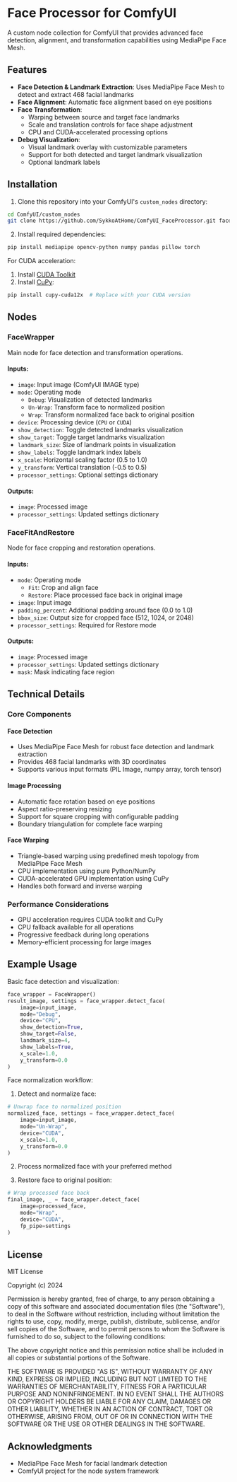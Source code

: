 # Face Processor for ComfyUI

A custom node collection for ComfyUI that provides advanced face detection, alignment, and transformation capabilities using MediaPipe Face Mesh.

## Features

- **Face Detection & Landmark Extraction**: Uses MediaPipe Face Mesh to detect and extract 468 facial landmarks
- **Face Alignment**: Automatic face alignment based on eye positions
- **Face Transformation**: 
  - Warping between source and target face landmarks
  - Scale and translation controls for face shape adjustment
  - CPU and CUDA-accelerated processing options
- **Debug Visualization**: 
  - Visual landmark overlay with customizable parameters
  - Support for both detected and target landmark visualization
  - Optional landmark labels

## Installation

1. Clone this repository into your ComfyUI's `custom_nodes` directory:
```bash
cd ComfyUI/custom_nodes
git clone https://github.com/SykkoAtHome/ComfyUI_FaceProcessor.git face_processor
```

2. Install required dependencies:
```bash
pip install mediapipe opencv-python numpy pandas pillow torch
```

For CUDA acceleration:
1. Install [CUDA Toolkit](https://developer.nvidia.com/cuda-toolkit)
2. Install [CuPy](https://docs.cupy.dev/en/stable/install.html):
```bash
pip install cupy-cuda12x  # Replace with your CUDA version
```

## Nodes

### FaceWrapper
Main node for face detection and transformation operations.

#### Inputs:
- `image`: Input image (ComfyUI IMAGE type)
- `mode`: Operating mode
  - `Debug`: Visualization of detected landmarks
  - `Un-Wrap`: Transform face to normalized position
  - `Wrap`: Transform normalized face back to original position
- `device`: Processing device (`CPU` or `CUDA`)
- `show_detection`: Toggle detected landmarks visualization
- `show_target`: Toggle target landmarks visualization
- `landmark_size`: Size of landmark points in visualization
- `show_labels`: Toggle landmark index labels
- `x_scale`: Horizontal scaling factor (0.5 to 1.0)
- `y_transform`: Vertical translation (-0.5 to 0.5)
- `processor_settings`: Optional settings dictionary

#### Outputs:
- `image`: Processed image
- `processor_settings`: Updated settings dictionary

### FaceFitAndRestore
Node for face cropping and restoration operations.

#### Inputs:
- `mode`: Operating mode
  - `Fit`: Crop and align face
  - `Restore`: Place processed face back in original image
- `image`: Input image
- `padding_percent`: Additional padding around face (0.0 to 1.0)
- `bbox_size`: Output size for cropped face (512, 1024, or 2048)
- `processor_settings`: Required for Restore mode

#### Outputs:
- `image`: Processed image
- `processor_settings`: Updated settings dictionary
- `mask`: Mask indicating face region

## Technical Details

### Core Components

#### Face Detection
- Uses MediaPipe Face Mesh for robust face detection and landmark extraction
- Provides 468 facial landmarks with 3D coordinates
- Supports various input formats (PIL Image, numpy array, torch tensor)

#### Image Processing
- Automatic face rotation based on eye positions
- Aspect ratio-preserving resizing
- Support for square cropping with configurable padding
- Boundary triangulation for complete face warping

#### Face Warping
- Triangle-based warping using predefined mesh topology from MediaPipe Face Mesh
- CPU implementation using pure Python/NumPy
- CUDA-accelerated GPU implementation using CuPy
- Handles both forward and inverse warping

### Performance Considerations

- GPU acceleration requires CUDA toolkit and CuPy
- CPU fallback available for all operations
- Progressive feedback during long operations
- Memory-efficient processing for large images

## Example Usage

Basic face detection and visualization:
```python
face_wrapper = FaceWrapper()
result_image, settings = face_wrapper.detect_face(
    image=input_image,
    mode="Debug",
    device="CPU",
    show_detection=True,
    show_target=False,
    landmark_size=4,
    show_labels=True,
    x_scale=1.0,
    y_transform=0.0
)
```

Face normalization workflow:
1. Detect and normalize face:
```python
# Unwrap face to normalized position
normalized_face, settings = face_wrapper.detect_face(
    image=input_image,
    mode="Un-Wrap",
    device="CUDA",
    x_scale=1.0,
    y_transform=0.0
)
```

2. Process normalized face with your preferred method

3. Restore face to original position:

```python
# Wrap processed face back
final_image, _ = face_wrapper.detect_face(
    image=processed_face,
    mode="Wrap",
    device="CUDA",
    fp_pipe=settings
)
```

## License

MIT License

Copyright (c) 2024

Permission is hereby granted, free of charge, to any person obtaining a copy of this software and associated documentation files (the "Software"), to deal in the Software without restriction, including without limitation the rights to use, copy, modify, merge, publish, distribute, sublicense, and/or sell copies of the Software, and to permit persons to whom the Software is furnished to do so, subject to the following conditions:

The above copyright notice and this permission notice shall be included in all copies or substantial portions of the Software.

THE SOFTWARE IS PROVIDED "AS IS", WITHOUT WARRANTY OF ANY KIND, EXPRESS OR IMPLIED, INCLUDING BUT NOT LIMITED TO THE WARRANTIES OF MERCHANTABILITY, FITNESS FOR A PARTICULAR PURPOSE AND NONINFRINGEMENT. IN NO EVENT SHALL THE AUTHORS OR COPYRIGHT HOLDERS BE LIABLE FOR ANY CLAIM, DAMAGES OR OTHER LIABILITY, WHETHER IN AN ACTION OF CONTRACT, TORT OR OTHERWISE, ARISING FROM, OUT OF OR IN CONNECTION WITH THE SOFTWARE OR THE USE OR OTHER DEALINGS IN THE SOFTWARE.

## Acknowledgments

- MediaPipe Face Mesh for facial landmark detection
- ComfyUI project for the node system framework